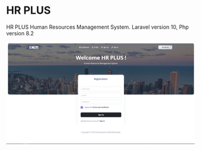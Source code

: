 # HR PLUS
HR PLUS Human Resources Management System. Laravel version 10, Php version 8.2

<table>
  <tr><a href=""><img src="https://github.com/MuhammadBilal24/hrplus/blob/main/Capture.PNG" /></a></tr>
</table>
